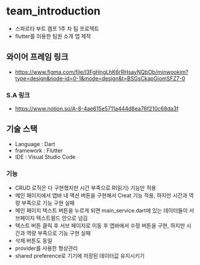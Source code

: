 # team_introduction

* 스파르타 부트 캠프 1주 차 팀 프로젝트
* flutter를 이용한 팀원 소개 앱 제작
## 와이어 프레임 링크
* https://www.figma.com/file/l3FgHngLhK6rRHsayNQbOb/minwookim?type=design&node-id=0-1&mode=design&t=BSGsCkapGiomSFZ7-0

### S.A 링크
* https://www.notion.so/A-8-4ae615e5711a444d8ea76f210c68da3f

## 기술 스택

* Language : Dart
* framework : Flutter
* IDE : Visual Studio Code

### 기능
* CRUD 로직은 다 구현했지만 시간 부족으로 R(읽기) 기능만 적용
* 메인 페이지에서 앱바 내 액션 버튼을 구현해서 Creat 기능 적용, 하지만 시간과 역량 부족으로 기능 구현 실패
* 메인 페이지 텍스트 버튼을 누르게 되면 main_service.dart에 있는 데이터들이 서브페이지 텍스트필드 안으로 넘김
* 텍스트 버튼 클릭 후 서브 페이지로 이동 후 앱바에서 수정 버튼을 구현, 하지만 시간과 역량 부족으로 기능 구현 실패
* 삭제 버튼도 동일
* provider를 사용한 형상관리
* shared preference로 기기에 저장된 데이터값 유지시키기
